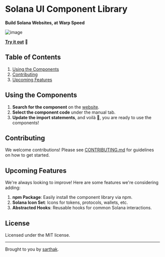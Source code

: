 # Solana UI Component Library

**Build Solana Websites, at Warp Speed**

![image](https://github.com/user-attachments/assets/05dc4ff0-1054-4c70-bbeb-f596eea7985e)


[**Try it out**](https://sol-ui.vercel.app/) 👀

## Table of Contents

1. [Using the Components](#using-the-components)
2. [Contributing](#contributing)
3. [Upcoming Features](#upcoming-features)

## Using the Components

1. **Search for the component** on the [website](https://sol-ui.vercel.app/).
2. **Select the component code** under the manual tab.
3. **Update the import statements**, and voilà 🎉, you are ready to use the components!

## Contributing

We welcome contributions! Please see [CONTRIBUTING.md](Contributing.md) for guidelines on how to get started.

## Upcoming Features

We're always looking to improve! Here are some features we're considering adding:

1. **npm Package**: Easily install the component library via npm.
2. **Solana Icon Set**: Icons for tokens, protocols, wallets, etc.
3. **Abstracted Hooks**: Reusable hooks for common Solana interactions.

## License

Licensed under the MIT license.

---
Brought to you by [sarthak](https://x.com/0xSarthak13).
